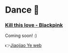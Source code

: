  Dance 💃
=============================================================

### [Kill this love - Blackpink](https://www.bilibili.com/video/av54139974)



Coming soon! :)



👉[Jiaojiao Ye web](https://jiaojiaoye1994.github.io/jiaojiaoye.github.com/)